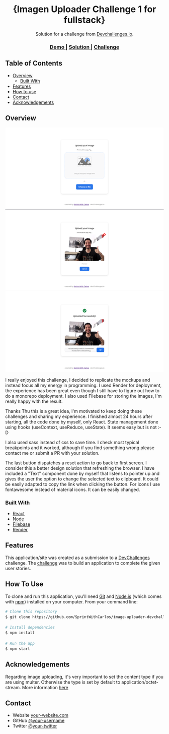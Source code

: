 <!-- Please update value in the {}  -->

<h1 align="center">{Imagen Uploader Challenge 1 for fullstack}</h1>

<div align="center">
   Solution for a challenge from  <a href="http://devchallenges.io" target="_blank">Devchallenges.io</a>.
</div>

<div align="center">
  <h3>
    <a href="https://{client-nixu.onrender.com}">
      Demo
    </a>
    <span> | </span>
    <a href="https://{github.com/SprintWithCarlos/image-uploader-devchallenges}">
      Solution
    </a>
    <span> | </span>
    <a href="https://devchallenges.io/challenges/O2iGT9yBd6xZBrOcVirx">
      Challenge
    </a>
  </h3>
</div>

<!-- TABLE OF CONTENTS -->

## Table of Contents

- [Overview](#overview)
  - [Built With](#built-with)
- [Features](#features)
- [How to use](#how-to-use)
- [Contact](#contact)
- [Acknowledgements](#acknowledgements)

<!-- OVERVIEW -->

## Overview

![screenshot1](https://github.com/SprintWithCarlos/image-uploader-devchallenges/blob/main/1.png)
![screenshot2](https://github.com/SprintWithCarlos/image-uploader-devchallenges/blob/main/2.png)
![screenshot3](https://github.com/SprintWithCarlos/image-uploader-devchallenges/blob/main/3.png)

I really enjoyed this challenge, I decided to replicate the mockups and instead focus all my energy in programming. I used Render for deployment, the experience has been great even though I still have to figure out how to do a monorepo deployment. I also used Filebase for storing the images, I'm really happy with the result.

Thanks Thu this is a great idea, I'm motivated to keep doing these challenges and sharing my experience. I finished almost 24 hours after starting, all the code done by myself, only React. State management done using hooks (useContext, useReduce, useState).
It seems easy but is not :-D

I also used sass instead of css to save time. I check most typical breakpoints and it worked, although if you find something wrong please contact me or submit a PR with your solution.

The last button dispatches a reset action to go back to first screen. I consider this a better design solution that refreshing the browser. I have included a "Text" component done by myself that listens to pointer up and gives the user the option to change the selected text to clipboard. It could be easily adapted to copy the link when clicking the button.
For icons I use fontawesome instead of material icons. It can be easily changed.

### Built With

<!-- This section should list any major frameworks that you built your project using. Here are a few examples.-->

- [React](https://reactjs.org/)
- [Node](https://nodejs.org/)
- [Filebase](https://filebase.com/)
- [Render](https://render.com/)

## Features

<!-- List the features of your application or follow the template. Don't share the figma file here :) -->

This application/site was created as a submission to a [DevChallenges](https://devchallenges.io/challenges) challenge. The [challenge](https://devchallenges.io/challenges/O2iGT9yBd6xZBrOcVirx) was to build an application to complete the given user stories.

## How To Use

<!-- Example: -->

To clone and run this application, you'll need [Git](https://git-scm.com) and [Node.js](https://nodejs.org/en/download/) (which comes with [npm](http://npmjs.com)) installed on your computer. From your command line:

```bash
# Clone this repository
$ git clone https://github.com/SprintWithCarlos/image-uploader-devchallenges

# Install dependencies
$ npm install

# Run the app
$ npm start
```

## Acknowledgements

<!-- This section should list any articles or add-ons/plugins that helps you to complete the project. This is optional but it will help you in the future. For example -->

Regarding image uploading, it's very important to set the content type if you are using multer. Otherwise the type is set by default to application/octet-stream.
More information [here](https://www.npmjs.com/package/multer-s3)

## Contact

- Website [your-website.com](https://{sprintwithcarlos.github.io/})
- GitHub [@your-username](https://{github.com/sprintwithcarlos})
- Twitter [@your-twitter](https://{twitter.com/sprintwithcarl1})
